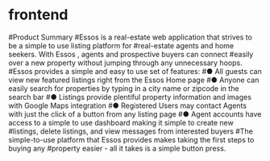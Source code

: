 # frontend
#Product Summary
#Essos is a real-estate web application that strives to be a simple to use listing platform for
#real-estate agents and home seekers. With Essos , agents and prospective buyers can connect
#easily over a new property without jumping through any unnecessary hoops.
#Essos provides a simple and easy to use set of features:
#● All guests can view new featured listings right from the Essos Home page
#● Anyone can easily search for properties by typing in a city name or zipcode in the search
bar
#● Listings provide plentiful property information and images with Google Maps integration
#● Registered Users may contact Agents with just the click of a button from any listing page
#● Agent accounts have access to a simple to use dashboard making it simple to create new
#listings, delete listings, and view messages from interested buyers
#The simple-to-use platform that Essos provides makes taking the first steps to buying any
#property easier - all it takes is a simple button press.
